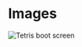 # Images

![Tetris boot screen](https://github.com/ysawyers/emufun/blob/main/gb/imgs/tetris-boot-screen.png "Tetris")
